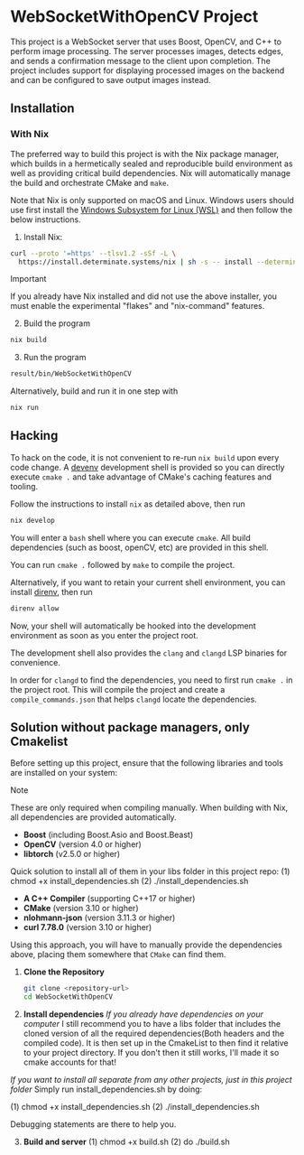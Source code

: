 # WebSocketWithOpenCV Project

This project is a WebSocket server that uses Boost, OpenCV, and C++ to perform
image processing. The server processes images, detects edges, and sends a
confirmation message to the client upon completion. The project includes
support for displaying processed images on the backend and can be configured to
save output images instead.

## Installation

### With Nix

The preferred way to build this project is with the Nix package manager, which
builds in a hermetically sealed and reproducible build environment as well as
providing critical build dependencies. Nix will automatically manage the build
and orchestrate CMake and `make`.

Note that Nix is only supported on macOS and Linux. Windows users should use
first install the [Windows Subsystem for Linux
(WSL)](https://learn.microsoft.com/en-us/windows/wsl/install) and then follow
the below instructions.

1. Install Nix:

```bash
curl --proto '=https' --tlsv1.2 -sSf -L \
  https://install.determinate.systems/nix | sh -s -- install --determinate
```

> [!IMPORTANT]
> If you already have Nix installed and did not use the above installer, you
> must enable the experimental "flakes" and "nix-command" features.

2. Build the program
``` bash
nix build
```

3. Run the program
```bash
result/bin/WebSocketWithOpenCV
```

Alternatively, build and run it in one step with

```bash
nix run
```

## Hacking

To hack on the code, it is not convenient to re-run `nix build` upon every code
change. A [devenv](https://devenv.sh/) development shell is provided so you
can directly execute `cmake .` and take advantage of CMake's caching features
and tooling.

Follow the instructions to install `nix` as detailed above, then run

```bash
nix develop
```

You will enter a `bash` shell where you can execute `cmake`. All build
dependencies (such as boost, openCV, etc) are provided in this shell.

You can run `cmake .` followed by `make` to compile the project.

Alternatively, if you want to retain your current shell environment, you can
install [direnv](https://direnv.net/), then run

```bash
direnv allow
```

Now, your shell will automatically be hooked into the development environment
as soon as you enter the project root.

The development shell also provides the `clang` and `clangd` LSP binaries for
convenience.

In order for `clangd` to find the dependencies, you need to first run `cmake .`
in the project root. This will compile the project and create a
`compile_commands.json` that helps `clangd` locate the dependencies.


## Solution without package managers, only Cmakelist

Before setting up this project, ensure that the following libraries and tools
are installed on your system:

> [!NOTE]
> These are only required when compiling manually. When building with Nix, all
> dependencies are provided automatically.

- **Boost** (including Boost.Asio and Boost.Beast)
- **OpenCV** (version 4.0 or higher)
- **libtorch** (v2.5.0 or higher)

Quick solution to install all of them in your libs folder in this project repo: 
(1) chmod +x install_dependencies.sh
(2) ./install_dependencies.sh

- **A C++ Compiler** (supporting C++17 or higher)
- **CMake** (version 3.10 or higher)
- **nlohmann-json** (version 3.11.3 or higher)
- **curl 7.78.0** (version 3.10 or higher)

Using this approach, you will have to manually provide the dependencies above,
placing them somewhere that `CMake` can find them.

1. **Clone the Repository**
   ```bash
   git clone <repository-url>
   cd WebSocketWithOpenCV

2. **Install dependencies**
*If you already have dependencies on your computer*
I still recommend you to have a libs folder that includes the cloned version of all the required dependencies(Both headers and the compiled code). 
It is then set up in the CmakeList to then find it relative to your project directory. If you don't then it still works, I'll made it so cmake accounts 
for that! 

*If you want to install all separate from any other projects, just in this project folder*
Simply run install_dependencies.sh by doing:

(1) chmod +x install_dependencies.sh
(2) ./install_dependencies.sh

Debugging statements are there to help you. 

3. **Build and server**
(1) chmod +x build.sh
(2) do ./build.sh
